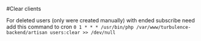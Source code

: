 #Clear clients

For deleted users (only were created manually) with ended subscribe need add this command to cron
`0 1 * * * /usr/bin/php /var/www/turbulence-backend/artisan users:clear >> /dev/null`